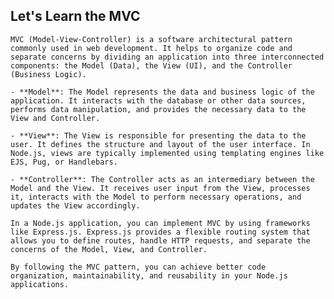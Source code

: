 ## Let's Learn the MVC

    MVC (Model-View-Controller) is a software architectural pattern commonly used in web development. It helps to organize code and separate concerns by dividing an application into three interconnected components: the Model (Data), the View (UI), and the Controller (Business Logic).

    - **Model**: The Model represents the data and business logic of the application. It interacts with the database or other data sources, performs data manipulation, and provides the necessary data to the View and Controller.

    - **View**: The View is responsible for presenting the data to the user. It defines the structure and layout of the user interface. In Node.js, views are typically implemented using templating engines like EJS, Pug, or Handlebars.

    - **Controller**: The Controller acts as an intermediary between the Model and the View. It receives user input from the View, processes it, interacts with the Model to perform necessary operations, and updates the View accordingly.

    In a Node.js application, you can implement MVC by using frameworks like Express.js. Express.js provides a flexible routing system that allows you to define routes, handle HTTP requests, and separate the concerns of the Model, View, and Controller.

    By following the MVC pattern, you can achieve better code organization, maintainability, and reusability in your Node.js applications.
